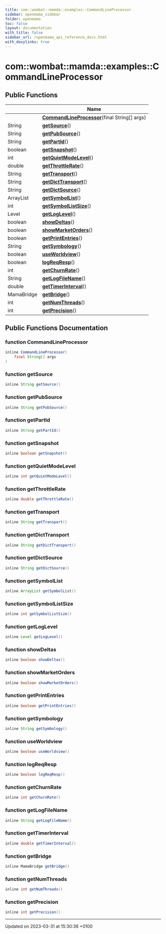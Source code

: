 ```yaml
---
title: com::wombat::mamda::examples::CommandLineProcessor
sidebar: openmama_sidebar
folder: openmama
toc: false
layout: documentation
with_title: false
sidebar_url: /openmama_api_reference_docs.html
with_doxylinks: true
---
```


# com::wombat::mamda::examples::CommandLineProcessor





## Public Functions

|                | Name           |
| -------------- | -------------- |
| | **[CommandLineProcessor](classcom_1_1wombat_1_1mamda_1_1examples_1_1CommandLineProcessor.html#function-commandlineprocessor)**(final String[] args) |
| String | **[getSource](classcom_1_1wombat_1_1mamda_1_1examples_1_1CommandLineProcessor.html#function-getsource)**() |
| String | **[getPubSource](classcom_1_1wombat_1_1mamda_1_1examples_1_1CommandLineProcessor.html#function-getpubsource)**() |
| String | **[getPartId](classcom_1_1wombat_1_1mamda_1_1examples_1_1CommandLineProcessor.html#function-getpartid)**() |
| boolean | **[getSnapshot](classcom_1_1wombat_1_1mamda_1_1examples_1_1CommandLineProcessor.html#function-getsnapshot)**() |
| int | **[getQuietModeLevel](classcom_1_1wombat_1_1mamda_1_1examples_1_1CommandLineProcessor.html#function-getquietmodelevel)**() |
| double | **[getThrottleRate](classcom_1_1wombat_1_1mamda_1_1examples_1_1CommandLineProcessor.html#function-getthrottlerate)**() |
| String | **[getTransport](classcom_1_1wombat_1_1mamda_1_1examples_1_1CommandLineProcessor.html#function-gettransport)**() |
| String | **[getDictTransport](classcom_1_1wombat_1_1mamda_1_1examples_1_1CommandLineProcessor.html#function-getdicttransport)**() |
| String | **[getDictSource](classcom_1_1wombat_1_1mamda_1_1examples_1_1CommandLineProcessor.html#function-getdictsource)**() |
| ArrayList | **[getSymbolList](classcom_1_1wombat_1_1mamda_1_1examples_1_1CommandLineProcessor.html#function-getsymbollist)**() |
| int | **[getSymbolListSize](classcom_1_1wombat_1_1mamda_1_1examples_1_1CommandLineProcessor.html#function-getsymbollistsize)**() |
| Level | **[getLogLevel](classcom_1_1wombat_1_1mamda_1_1examples_1_1CommandLineProcessor.html#function-getloglevel)**() |
| boolean | **[showDeltas](classcom_1_1wombat_1_1mamda_1_1examples_1_1CommandLineProcessor.html#function-showdeltas)**() |
| boolean | **[showMarketOrders](classcom_1_1wombat_1_1mamda_1_1examples_1_1CommandLineProcessor.html#function-showmarketorders)**() |
| boolean | **[getPrintEntries](classcom_1_1wombat_1_1mamda_1_1examples_1_1CommandLineProcessor.html#function-getprintentries)**() |
| String | **[getSymbology](classcom_1_1wombat_1_1mamda_1_1examples_1_1CommandLineProcessor.html#function-getsymbology)**() |
| boolean | **[useWorldview](classcom_1_1wombat_1_1mamda_1_1examples_1_1CommandLineProcessor.html#function-useworldview)**() |
| boolean | **[logReqResp](classcom_1_1wombat_1_1mamda_1_1examples_1_1CommandLineProcessor.html#function-logreqresp)**() |
| int | **[getChurnRate](classcom_1_1wombat_1_1mamda_1_1examples_1_1CommandLineProcessor.html#function-getchurnrate)**() |
| String | **[getLogFileName](classcom_1_1wombat_1_1mamda_1_1examples_1_1CommandLineProcessor.html#function-getlogfilename)**() |
| double | **[getTimerInterval](classcom_1_1wombat_1_1mamda_1_1examples_1_1CommandLineProcessor.html#function-gettimerinterval)**() |
| MamaBridge | **[getBridge](classcom_1_1wombat_1_1mamda_1_1examples_1_1CommandLineProcessor.html#function-getbridge)**() |
| int | **[getNumThreads](classcom_1_1wombat_1_1mamda_1_1examples_1_1CommandLineProcessor.html#function-getnumthreads)**() |
| int | **[getPrecision](classcom_1_1wombat_1_1mamda_1_1examples_1_1CommandLineProcessor.html#function-getprecision)**() |

## Public Functions Documentation

### function CommandLineProcessor

```java
inline CommandLineProcessor(
    final String[] args
)
```


### function getSource

```java
inline String getSource()
```


### function getPubSource

```java
inline String getPubSource()
```


### function getPartId

```java
inline String getPartId()
```


### function getSnapshot

```java
inline boolean getSnapshot()
```


### function getQuietModeLevel

```java
inline int getQuietModeLevel()
```


### function getThrottleRate

```java
inline double getThrottleRate()
```


### function getTransport

```java
inline String getTransport()
```


### function getDictTransport

```java
inline String getDictTransport()
```


### function getDictSource

```java
inline String getDictSource()
```


### function getSymbolList

```java
inline ArrayList getSymbolList()
```


### function getSymbolListSize

```java
inline int getSymbolListSize()
```


### function getLogLevel

```java
inline Level getLogLevel()
```


### function showDeltas

```java
inline boolean showDeltas()
```


### function showMarketOrders

```java
inline boolean showMarketOrders()
```


### function getPrintEntries

```java
inline boolean getPrintEntries()
```


### function getSymbology

```java
inline String getSymbology()
```


### function useWorldview

```java
inline boolean useWorldview()
```


### function logReqResp

```java
inline boolean logReqResp()
```


### function getChurnRate

```java
inline int getChurnRate()
```


### function getLogFileName

```java
inline String getLogFileName()
```


### function getTimerInterval

```java
inline double getTimerInterval()
```


### function getBridge

```java
inline MamaBridge getBridge()
```


### function getNumThreads

```java
inline int getNumThreads()
```


### function getPrecision

```java
inline int getPrecision()
```


-------------------------------

Updated on 2023-03-31 at 15:30:36 +0100
